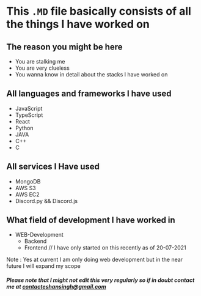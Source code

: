 # This `.MD` file basically consists of all the things I have worked on

## The reason you might be here
* You are stalking me
* You are very clueless
* You wanna know in detail about the stacks I have worked on

## All languages and frameworks I have used
* JavaScript
* TypeScript
* React
* Python
* JAVA
* C++
* C

## All services I Have used
* MongoDB
* AWS S3
* AWS EC2
* Discord.py && Discord.js


## What field of development I have worked in
* WEB-Development
  * Backend    
  * Frontend    // I have only started on this recently as of 20-07-2021

Note : Yes at current I am only doing web development but in the near future I will expand my scope

##### Please note that I might not edit this very regularly so if in doubt contact me at contacteshansingh@gmail.com
